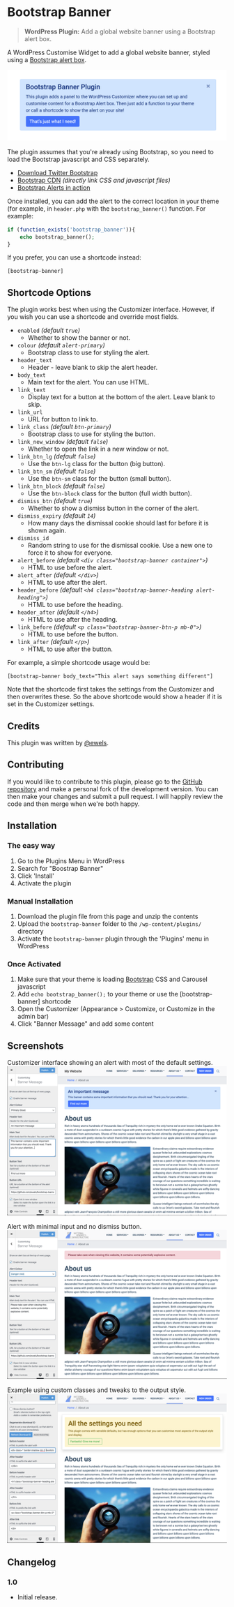 # Bootstrap Banner

> **WordPress Plugin:** Add a global website banner using a Bootstrap alert box.


A WordPress Customise Widget to add a global website banner, styled using a [Bootstrap alert box](https://getbootstrap.com/docs/4.4/components/alerts/).

![banner-img](.wordpress-org/banner-1544x500.png)

The plugin assumes that you're already using Bootstrap, so you need to load the Bootstrap javascript and CSS separately.

* [Download Twitter Bootstrap](http://getbootstrap.com/)
* [Bootstrap CDN](http://www.bootstrapcdn.com/) _(directly link CSS and javascript files)_
* [Bootstrap Alerts in action](https://getbootstrap.com/docs/4.4/components/alerts/)

Once installed, you can add the alert to the correct location in your theme (for example, in `header.php` with the `bootstrap_banner()` function.
For example:

```php
if (function_exists('bootstrap_banner')){
    echo bootstrap_banner();
}
```

If you prefer, you can use a shortcode instead:

```
[bootstrap-banner]
```

## Shortcode Options
The plugin works best when using the Customizer interface. However, if you wish you can use a shortcode and override most fields.

* `enabled` _(default `true`)_
    * Whether to show the banner or not.
* `colour` _(default `alert-primary`)_
    * Bootstrap class to use for styling the alert.
* `header_text`
    * Header - leave blank to skip the alert header.
* `body_text`
    * Main text for the alert. You can use HTML.
* `link_text`
    * Display text for a button at the bottom of the alert. Leave blank to skip.
* `link_url`
    * URL for button to link to.
* `link_class` _(default `btn-primary`)_
    * Bootstrap class to use for styling the button.
* `link_new_window` _(default `false`)_
    * Whether to open the link in a new window or not.
* `link_btn_lg` _(default `false`)_
    * Use the `btn-lg` class for the button (big button).
* `link_btn_sm` _(default `false`)_
    * Use the `btn-sm` class for the button (small button).
* `link_btn_block` _(default `false`)_
    * Use the `btn-block` class for the button (full width button).
* `dismiss_btn` _(default `true`)_
    * Whether to show a dismiss button in the corner of the alert.
* `dismiss_expiry` _(default `14`)_
    * How many days the dismissal cookie should last for before it is shown again.
* `dismiss_id`
    * Random string to use for the dismissal cookie. Use a new one to force it to show for everyone.
* `alert_before` _(default `<div class="bootstrap-banner container">`)_
    * HTML to use before the alert.
* `alert_after` _(default `</div>`)_
    * HTML to use after the alert.
* `header_before` _(default `<h4 class="bootstrap-banner-heading alert-heading">`)_
    * HTML to use before the heading.
* `header_after` _(default `</h4>`)_
    * HTML to use after the heading.
* `link_before` _(default `<p class="bootstrap-banner-btn-p mb-0">`)_
    * HTML to use before the button.
* `link_after` _(default `</p>`)_
    * HTML to use after the button.

For example, a simple shortcode usage would be:

```
[bootstrap-banner body_text="This alert says something different"]
```

Note that the shortcode first takes the settings from the Customizer and then overwrites these.
So the above shortcode would show a header if it is set in the Customizer settings.

## Credits

This plugin was written by [@ewels](https://github.com/ewels).

## Contributing

If you would like to contribute to this plugin, please go to the [GitHub repository](https://github.com/ewels/bootstrap-banner) and make a personal fork of the development version. You can then make your changes and submit a pull request. I will happily review the code and then merge when we're both happy.

## Installation

### The easy way

1. Go to the Plugins Menu in WordPress
2. Search for "Boostrap Banner"
3. Click 'Install'
4. Activate the plugin

### Manual Installation

1. Download the plugin file from this page and unzip the contents
2. Upload the `bootstrap-banner` folder to the `/wp-content/plugins/` directory
3. Activate the `bootstrap-banner` plugin through the 'Plugins' menu in WordPress

### Once Activated

1. Make sure that your theme is loading [Bootstrap](http://www.getbootstrap.com) CSS and Carousel javascript
2. Add `echo bootstrap_banner();` to your theme or use the [bootstrap-banner] shortcode
3. Open the Customizer (Appearance > Customize, or Customize in the admin bar)
4. Click "Banner Message" and add some content

## Screenshots

Customizer interface showing an alert with most of the default settings.
![screenshot-1](.wordpress-org/screenshot-1.png)

Alert with minimal input and no dismiss button.
![screenshot-2](.wordpress-org/screenshot-2.png)

Example using custom classes and tweaks to the output style.
![screenshot-3](.wordpress-org/screenshot-3.png)

## Changelog

### 1.0

* Initial release.
